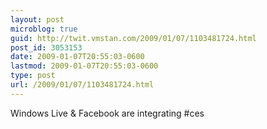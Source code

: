 ```yaml
---
layout: post
microblog: true
guid: http://twit.vmstan.com/2009/01/07/1103481724.html
post_id: 3053153
date: 2009-01-07T20:55:03-0600
lastmod: 2009-01-07T20:55:03-0600
type: post
url: /2009/01/07/1103481724.html
---
```

Windows Live & Facebook are integrating #ces

